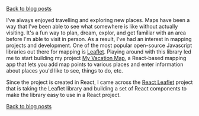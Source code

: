 [Back to blog posts](../blog.html)

I've always enjoyed travelling and exploring new places. Maps have been a way that I've been able to see what somewhere is like without actually visiting. It's a fun way to plan, dream, explor, and get familiar with an area before I'm able to visit in person. As a result, I've had an interest in mapping projects and development. One of the most popular open-source Javascript libraries out there for mapping is [Leaflet](https://leafletjs.com/). Playing around with this library led me to start building my project [My Vacation Map](https://myvacationmap.com), a React-based mapping app that lets you add map points to various places and enter information about places you'd like to see, things to do, etc.

Since the project is created in React, I came across the [React Leaflet](https://react-leaflet.js.org/) project that is taking the Leaflet library and building a set of React components to make the library easy to use in a React project.

[Back to blog posts](../blog.html)
